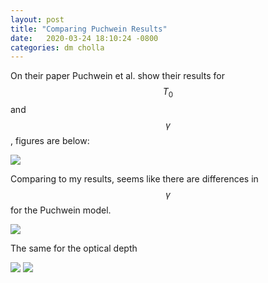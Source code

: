 ```yaml
---
layout: post
title: "Comparing Puchwein Results"
date:   2020-03-24 18:10:24 -0800
categories: dm cholla
---
```


On their paper Puchwein et al. show their results for $$T_0$$ and $$\gamma$$, figures are below:


<img src="{{ site.url }}assets/images/puchwein_0.png"> 

Comparing to my results, seems like there are differences in $$\gamma$$ for the Puchwein model.

<img src="{{ site.url }}assets/images/thermal_history_black.png"> 



The same for the optical depth


<img src="{{ site.url }}assets/images/puchwein_1.png"> 

<img src="{{ site.url }}assets/images/optical_depth_uvb_log.png"> 

